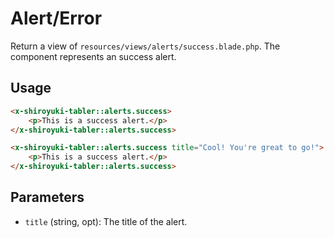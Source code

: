 # Alert/Error
Return a view of `resources/views/alerts/success.blade.php`. The component represents an success alert.

## Usage
```html
<x-shiroyuki-tabler::alerts.success>
    <p>This is a success alert.</p>
</x-shiroyuki-tabler::alerts.success>

<x-shiroyuki-tabler::alerts.success title="Cool! You're great to go!">
    <p>This is a success alert.</p>
</x-shiroyuki-tabler::alerts.success>
```

## Parameters
- `title` (string, opt): The title of the alert.